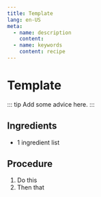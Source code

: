 ```yaml
---
title: Template
lang: en-US
meta:
  - name: description
    content: 
  - name: keywords
    content: recipe
---
```


# Template

::: tip
Add some advice here.
:::

## Ingredients
* 1 ingredient list

## Procedure
1. Do this
2. Then that